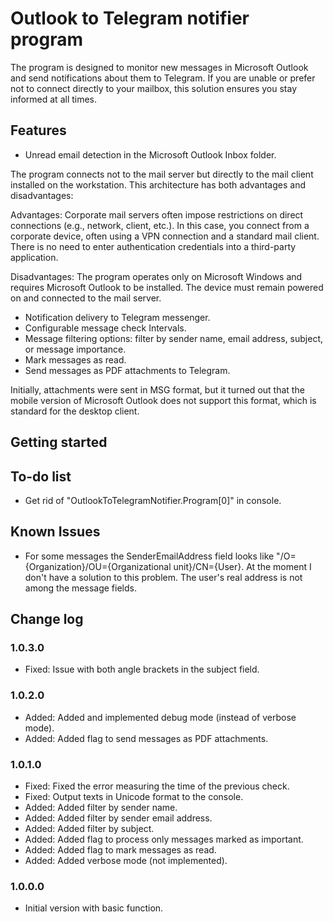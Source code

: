 # Outlook to Telegram notifier program

The program is designed to monitor new messages in Microsoft Outlook and send notifications about them to Telegram. If you are unable or prefer not to connect directly to your mailbox, this solution ensures you stay informed at all times.

## Features

- Unread email detection in the Microsoft Outlook Inbox folder.

The program connects not to the mail server but directly to the mail client installed on the workstation. This architecture has both advantages and disadvantages:

Advantages:
	Corporate mail servers often impose restrictions on direct connections (e.g., network, client, etc.). In this case, you connect from a corporate device, often using a VPN connection and a standard mail client.
	There is no need to enter authentication credentials into a third-party application.

Disadvantages:
	The program operates only on Microsoft Windows and requires Microsoft Outlook to be installed.
	The device must remain powered on and connected to the mail server.

- Notification delivery to Telegram messenger.
- Configurable message check Intervals.
- Message filtering options: filter by sender name, email address, subject, or message importance.
- Mark messages as read.
- Send messages as PDF attachments to Telegram.

Initially, attachments were sent in MSG format, but it turned out that the mobile version of Microsoft Outlook does not support this format, which is standard for the desktop client.

## Getting started

## To-do list

- Get rid of "OutlookToTelegramNotifier.Program[0]" in console.

## Known Issues

- For some messages the SenderEmailAddress field looks like "/O={Organization}/OU={Organizational unit}/CN={User}. At the moment I don't have a solution to this problem. The user's real address is not among the message fields.

## Change log

### 1.0.3.0

- Fixed: Issue with both angle brackets in the subject field.

### 1.0.2.0

- Added: Added and implemented debug mode (instead of verbose mode).
- Added: Added flag to send messages as PDF attachments.

### 1.0.1.0

- Fixed: Fixed the error measuring the time of the previous check.
- Fixed: Output texts in Unicode format to the console.
- Added: Added filter by sender name.
- Added: Added filter by sender email address.
- Added: Added filter by subject.
- Added: Added flag to process only messages marked as important.
- Added: Added flag to mark messages as read.
- Added: Added verbose mode (not implemented).

### 1.0.0.0

- Initial version with basic function.